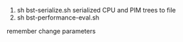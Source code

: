 1. sh bst-serialize.sh
serialized CPU and PIM trees to file
2. sh bst-performance-eval.sh

remember change parameters 
